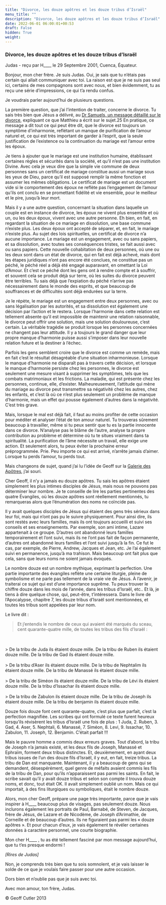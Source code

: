 ```yaml
---
title: "Divorce, les douze apôtres et les douze tribus d’Israël"
menu_title: ""
description: "Divorce, les douze apôtres et les douze tribus d’Israël"
date: 2022-06-01 06:00:01+00:53
draft: False
hidden: True
weight:
---
```

### Divorce, les douze apôtres et les douze tribus d’Israël

Judas - reçu par H____ le 29 Septembre 2001, Cuenca, Équateur.

Bonjour, mon cher frère. Je suis Judas. Oui, je sais que tu n’étais pas certain qui allait communiquer avec toi. La raison est que je ne suis pas seul ici, certains de mes compagnons sont avec nous, et bien évidemment, tu as reçu une série d’impressions, ce qui t’a rendu confus.

Je voudrais parler aujourd’hui de plusieurs questions.

La première question, que j’ai l’intention de traiter, concerne le divorce. Tu sais très bien que Jésus a délivré, au [Dr Samuels, un message détaillé sur le divorce](/fr-samuels-messages/fr-revelations/fr-rev-13-3-6-january-1955-samuels-jesus/), expliquant ce que Matthieu a écrit sur le sujet.25 En pratique, ce message a dit tout ce qui peut être dit, que le divorce est toujours un symptôme d’inharmonie, reflétant un manque de purification de l’amour naturel et, ce qui est très important de garder à l’esprit, que la seule justification de l’existence ou la continuation du mariage est l’amour entre les époux.

Je tiens à ajouter que le mariage est une institution humaine, établissant certaines règles et sécurités dans la société, et qu’il n’est pas une institution Divine. Avec cela je veux dire que la simple vie commune de deux personnes sans un certificat de mariage constitue aussi un mariage sous les yeux de Dieu, parce qu’il est supposé remplir la même fonction et assumer les mêmes obligations. Le certificat de mariage est un document vide si le comportement des époux ne reflète pas l’engagement de l’amour qu’ils ont conclu en se promettant fidélité et vie ensemble, pour le meilleur et le pire, jusqu’à leur mort.

Mais il y a une autre question, concernant la situation dans laquelle un couple est en instance de divorce, les époux ne vivent plus ensemble et où un, ou les deux époux, vivent avec une autre personne. Eh bien, en fait, en regardant la situation de ce mariage en dissolution, une base commune n’existe plus. Les deux époux ont accepté de séparer, et, en fait, le mariage n’existe plus. Au sujet des lois spirituelles, un certificat de divorce n’a aucune importance. Le mariage est un engagement, avec ou sans papiers, et sa dissolution, avec toutes ses conséquences tristes, se fait aussi avec ou sans papiers. Cette nouvelle cohabitation de deux personnes, où une ou les deux sont dans un état de divorce, qui en fait est déjà achevé, mais dont les étapes juridiques n’ont pas encore été conclues, ne constitue pas un péché, le péché réel a déjà été engagé auparavant, en omettant la Loi d’Amour. Et c’est ce péché dont les gens ont à rendre compte et à souffrir, et souvent cela se produit déjà sur terre, où les suites du divorce peuvent être terribles. Tu sais déjà que l’expiation du péché n’arrive pas nécessairement dans le monde des esprits, et que beaucoup de souffrances et de difficultés sont déjà endurées sur la terre.

Je le répète, le mariage est un engagement entre deux personnes, avec ou sans légalisation par les autorités, et sa dissolution est également une décision par l’action et le restera. Lorsque l’harmonie dans cette relation est tellement absente qu’il est impossible de maintenir une relation raisonnable, le divorce peut offrir une solution, mais une solution douloureuse, c’est certain. La véritable tragédie se produit lorsque les personnes concernées ne changent pas leur attitude. Il y a toujours le grand danger que leur propre manque d’harmonie puisse aussi s’imposer dans leur nouvelle relation future et la destiner à l’échec.

Parfois les gens semblent croire que le divorce est comme un remède, mais en fait c’est le résultat désagréable d’une situation inharmonieuse. Lorsque le manque d’harmonie ne disparaît pas à travers cette décision, et lorsque le manque d’harmonie persiste chez les personnes, le divorce est seulement une mesure visant à supprimer les symptômes, tels que les combats matrimoniaux et les frictions. La maladie, qui est présente chez les personnes, continue, elle, d’exister. Malheureusement, l’attitude qui mène du mariage au divorce peut transmettre sa négativité chez les autres, chez les enfants, et c’est là où ce n’est plus seulement un problème de manque d’harmonie, mais un effet qui pousse également d’autres dans la négativité. C’est très grave.

Mais, lorsque le mal est déjà fait, il faut au moins profiter de cette occasion pour  méditer et analyser l’état de ton amour naturel. Tu trouveras sûrement beaucoup à travailler, même si tu peux sentir que tu es la partie innocente dans ce divorce. N’analyse pas le blâme de l’autre, analyse ta propre contribution au problème et détermine où tu te situes vraiment dans ta spiritualité. La purification de l’âme nécessite un travail, elle exige une action. Et seulement alors, tu peux éviter la prochaine erreur préprogrammée. Prie. Peu importe ce qui est arrivé, n’arrête jamais d’aimer. Lorsque tu perds l’amour, tu perds tout.

Mais changeons de sujet, quand j’ai lu l’idée de Geoff sur la [Galerie des Apôtres](/fr-judas-of-kerioth-messages/fr-portraits-of-the-apostel/), j’ai souri.

Cher Geoff, il n’y a jamais eu douze apôtres. Tu sais les apôtres étaient simplement les plus intimes disciples de Jésus, mais nous ne pouvons pas déterminer leur nombre. Je te conseille de lire les parties pertinentes des quatre Évangiles, où les douze apôtres sont réellement mentionnés, tu remarqueras alors que l’énumération des noms ne coïncide pas.

Il y avait quelques disciples de Jésus qui étaient des gens très sérieux dans leur foi, mais qui n’ont pas pu le suivre physiquement. Pour ainsi dire, ils sont restés avec leurs familles, mais ils ont toujours accueilli et suivi ses conseils et ses enseignements. Par exemple, son ami intime, Lazare appartenait à ce groupe. D’autres ont abandonné leurs familles temporairement et l’ont suivi, mais ils ne l’ont pas fait de façon permanente, d’autres ont abandonné leurs familles et l’ont suivi jusqu’à la fin. Ce fut le cas, par exemple, de Pierre, Andrew, Jacques et Jean, etc. Je l’ai également suivi en permanence, jusqu’à ma trahison. Mais beaucoup ont fait plus que cela, sans que leurs noms ne soient jamais évoqués.

Le nombre douze est un nombre mythique, exprimant la perfection. Une partie importante des évangiles reflète une certaine liturgie, pleine de symbolisme et ne parle pas tellement de la vraie vie de Jésus. À l’avenir, je traiterai ce sujet qui est d’une importance suprême. Tu peux trouver le chiffre douze dans les mois de l’année, dans les tribus d’Israël, etc.. Et là, je tiens à dire quelque chose, qui, peut-être, t’intéressera. Dans le livre de l’Apocalypse, chapitre 7, les douze tribus d’Israël sont mentionnées, et toutes les tribus sont appelées par leur nom.

Le livre dit :

> Et j’entendis le nombre de ceux qui avaient été marqués du sceau, cent quarante-quatre mille, de toutes les tribus des fils d’Israël :
<br>
<br>
> De la tribu de Juda ils étaient douze mille. De la tribu de Ruben ils étaient douze mille. De la tribu de Gad ils étaient douze mille.
<br>
<br>
> De la tribu d’Aser ils étaient douze mille. De la tribu de Nephtalim ils étaient douze mille. De la tribu de Manassé ils étaient douze mille.
<br>
<br>
> De la tribu de Siméon ils étaient douze mille. De la tribu de Lévi ils étaient douze mille. De la tribu d’Issachar ils étaient douze mille.
<br>
<br>
> De la tribu de Zabulon ils étaient douze mille. De la tribu de Joseph ils étaient douze mille. De la tribu de benjamin ils étaient douze mille.

Douze fois douze font cent quarante-quatre, c’est plus que parfait, c’est la perfection magnifiée. Les scribes qui ont formulé ce texte furent heureux lorsqu’ils révisèrent les tribus d’Israël une fois de plus : 1 Juda, 2. Ruben, 3. Gad, 4. Aser, 5. Nephtali, 6. Manassé, 7. Siméon, 8. Levi, 9. Issachar, 10. Zabulon, 11. Joseph, 12. Benjamin. C’était parfait !!!

Mais le pauvre homme a commis deux erreurs graves. Tout d’abord, la tribu de Joseph n’a jamais existé, et les deux fils de Joseph, Manassé et Ephraïm, forment deux tribus distinctes. Et, deuxièmement, en ayant deux tribus issues de l’un des douze fils d’Israël, il y eut, en fait, treize tribus. La tribu de Dan est manquante. Maintenant, il y a beaucoup de gens qui se demandent, désespérément, quel genre de méfaits avaient commis les fils de la tribu de Dan, pour qu’ils n’apparaissent pas parmi les saints. En fait, le scribe savait qu’il y avait douze tribus et selon son compte il trouva douze noms, et donc, tout était OK. Il avait simplement oublié un nom. Mais ce qui importait, à des fins liturgiques ou symboliques, était le nombre douze.

Alors, mon cher Geoff, prépare une page très importante, parce que je vais inspirer à H____ beaucoup plus de visages, pas seulement douze. Nous inclurons également les portraits de Paul, Barnabé, de Steven, de Jacques, frère de Jésus, de Lazare et de Nicodème, de Joseph d’Arimathie, de Corneille et de beaucoup d’autres. Ils ne figuraient pas parmi les « douze apôtres ». Et pour chacun d’eux, je vais également te révéler certaines données à caractère personnel, une courte biographie.

Mon cher H____ , tu as été tellement fasciné par mon message aujourd’hui, que tu t’es presque endormi ! 

*[Rires de Judas]*

Non, je comprends très bien que tu sois somnolent, et je vais laisser le solde de ce que je voulais faire passer pour une autre occasion.

Dors bien et n’oublie pas que je suis avec toi.

Avec mon amour, ton frère, Judas.

© Geoff Cutler 2013